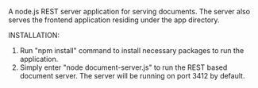 A node.js REST server application for serving documents. The server also serves the frontend application residing under the app directory.

INSTALLATION:

1. Run "npm install" command to install necessary packages to run the application.
2. Simply enter "node document-server.js" to run the REST based document server. The server will be running on port 3412 by default.
